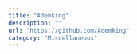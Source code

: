 ```yaml
---
title: "Ademking"
description: ""
url: "https://github.com/Ademking"
category: "Miscellaneous"
---
```

